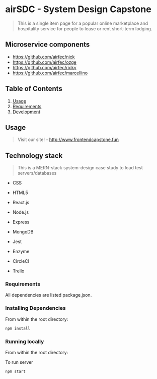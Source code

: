 # airSDC - System Design Capstone

> This is a single item page for a popular online marketplace and hospitality service for people to lease or rent short-term lodging.

## Microservice components

- https://github.com/airfec/nick
- https://github.com/airfec/ozge
- https://github.com/airfec/ricky
- https://github.com/airfec/marcellino

## Table of Contents

1.  [Usage](#Usage)
1.  [Requirements](#requirements)
1.  [Development](#development)

## Usage

> Visit our site! - http://www.frontendcapstone.fun

## Technology stack

> This is a MERN-stack system-design case study to load test servers/databases

- CSS
- HTML5
- React.js
- Node.js
- Express
- MongoDB

- Jest
- Enzyme
- CircleCI

- Trello

### Requirements

All dependencies are listed package.json.

### Installing Dependencies

From within the root directory:

```sh
npm install
```

### Running locally

From within the root directory:

To run server

```sh
npm start
```
